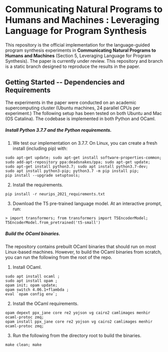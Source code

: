 #  Communicating Natural Programs to Humans and Machines : Leveraging Language for Program Synthesis
This repository is the official implementation for the language-guided program synthesis experiments in **Communicating Natural Programs to Humans and Machines** (Section 5, Leveraging Language for Program Synthesis). The paper is currently under review. This repository and branch is a static branch designed to reproduce the results in the paper.

## Getting Started -- Dependencies and Requirements
The experiments in the paper were conducted on an academic supercomputing cluster (Ubuntu machines, 24 parallel CPUs per experiment.) The following setup has been tested on both Ubuntu and Mac (OS Catalina). The codebase is implemented in both Python and OCaml.

##### Install Python 3.7.7 and the Python requirements.
1. We test our implementation on 3.7.7. On Linux, you can create a fresh install (including pip) with:
```
sudo apt-get update; sudo apt-get install software-properties-common; 
sudo add-apt-repository ppa:deadsnakes/ppa; sudo apt-get update; 
sudo apt-get install python3.7; sudo apt install python3.7-dev; 
sudo apt install python3-pip; python3.7 -m pip install pip;
pip install --upgrade setuptools;
```
2. Install the requirements.
```
pip install -r neurips_2021_requirements.txt
```
3. Download the T5 pre-trained language model. At an interactive prompt, run:
```
> import transformers; from transformers import T5EncoderModel; T5EncoderModel.from_pretrained('t5-small')
```

##### Build the OCaml binaries.
The repository contains prebuilt OCaml binaries that should run on most Linux-based machines. However, to build the OCaml binaries from scratch, you can run the following from the root of the repo.
1. Install OCaml.
```
sudo apt install ocaml ; 
sudo apt install opam ; 
opam init; opam update; 
opam switch 4.06.1+flambda ;
eval `opam config env`;
```
2. Install the OCaml requirements.
```
opam depext ppx_jane core re2 yojson vg cairo2 camlimages menhir ocaml-protoc zmq; 
opam install ppx_jane core re2 yojson vg cairo2 camlimages menhir ocaml-protoc zmq;
```
3. Run the following from the directory root to build the binaries.
```
make clean; make
```
